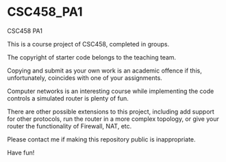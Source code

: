 # CSC458_PA1
CSC458 PA1

This is a course project of CSC458, completed in groups.

The copyright of starter code belongs to the teaching team.

Copying and submit as your own work is an academic offence if this, unfortunately, coincides with one of your assignments.

Computer networks is an interesting course while implementing the code controls a simulated router is plenty of fun.

There are other possible extensions to this project, including add support for other protocols, run the router in a more complex topology, or give your router the functionality of Firewall, NAT, etc.

Please contact me if making this repository public is inappropriate.

Have fun!
